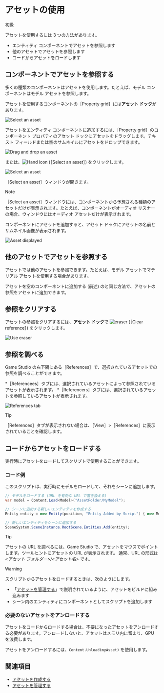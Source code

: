 # アセットの使用

<span class="label label-doc-level">初級</span>

アセットを使用するには 3 つの方法があります。

* エンティティ コンポーネントでアセットを参照します
* 他のアセットでアセットを参照します
* コードからアセットをロードします

## コンポーネントでアセットを参照する

多くの種類のコンポーネントはアセットを使用します。たとえば、モデル コンポーネントはモデル アセットを参照します。

アセットを使用するコンポーネントの［Property grid］には**アセット ドック**があります。

![Select an asset](media/use-assets-asset-picker-dock.png)

アセットをエンティティ コンポーネントに追加するには、［Property grid］のコンポーネント プロパティのアセット ドックにアセットをドラッグします。テキスト フィールドまたは空のサムネイルにアセットをドロップできます。

![Drag and drop an asset](media/use-assets-drag-and-drop.png)

または、![Hand icon](~/manual/game-studio/media/hand-icon.png) (［Select an asset］) をクリックします。

![Select an asset](media/use-assets-asset-picker.png)

［Select an asset］ウィンドウが開きます。

> [!NOTE]
>［Select an asset］ウィンドウには、コンポーネントから予想される種類のアセットだけが表示されます。たとえば、コンポーネントがオーディオ リスナーの場合、ウィンドウにはオーディオ アセットだけが表示されます。

コンポーネントにアセットを追加すると、アセット ドックにアセットの名前とサムネイル画像が表示されます。

![Asset displayed](media/asset-displayed.png)

## 他のアセットでアセットを参照する

アセットでは他のアセットを参照できます。たとえば、モデル アセットでマテリアル アセットを使用する場合があります。

アセットを空のコンポーネントに追加する (前述) のと同じ方法で、アセットの参照をアセットに追加できます。

## 参照をクリアする

アセットの参照をクリアするには、**アセット ドック**で ![eraser](media/use-assets-eraser.png) (［Clear reference］) をクリックします。

![Use eraser](media/use-eraser.png)

## 参照を調べる

Game Studio の右下隅にある［References］で、選択されているアセットでの参照を調べることができます。

*［Referencees］タブには、選択されているアセットによって参照されているアセットが表示されます。
*［Referencers］タブには、選択されているアセットを参照しているアセットが表示されます。

![References tab](media/use-assets-references-tab.png)

> [!TIP]
>［References］タブが表示されない場合は、［View］>［References］に表示されていることを確認します。

## コードからアセットをロードする

実行時にアセットをロードしてスクリプトで使用することができます。

### コード例
このスクリプトは、実行時にモデルをロードして、それをシーンに追加します。

```cs
// モデルをロードする (URL を有効な URL で置き換える)
var model = Content.Load<Model>("AssetFolder/MyModel");

// シーンに追加する新しいエンティティを作成する
Entity entity = new Entity(position, "Entity Added by Script") { new ModelComponent { Model = model } };

// 新しいエンティティをシーンに追加する
SceneSystem.SceneInstance.RootScene.Entities.Add(entity);
```

> [!TIP]
> アセットの URL を調べるには、Game Studio で、アセットをマウスでポイントします。ツールヒントにアセットの URL が表示されます。  通常、URL の形式は *<アセット フォルダー>/<アセット名>* です。

> [!WARNING]
> スクリプトからアセットをロードするときは、次のようにします。
> * 「[アセットを管理する](manage-assets.md)」で説明されているように、アセットをビルドに組み込みます
> * シーン内のエンティティにコンポーネントとしてスクリプトを追加します

### 必要のないアセットをアンロードする

アセットをコードからロードする場合は、不要になったアセットをアンロードする必要があります。アンロードしないと、アセットはメモリ内に留まり、GPU を浪費します。

アセットをアンロードするには、``Content.Unload(myAsset)`` を使用します。

## 関連項目

* [アセットを作成する](create-assets.md)
* [アセットを管理する](manage-assets.md)
